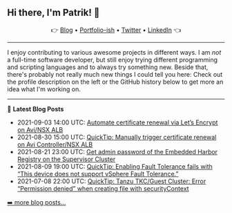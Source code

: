## Hi there, I'm Patrik! 👋

<p align="center">
    👉
    <a href="https://patrik.kernstock.net">Blog</a> •
    <a href="https://patrik.kernstock.io">Portfolio-ish</a> •
    <a href="https://twitter.com/Patschi95">Twitter</a> •
    <a href="https://www.linkedin.com/in/pkernstock/">LinkedIn</a>
    👈
</p> 

---

I enjoy contributing to various awesome projects in different ways. I am *not* a full-time software developer, but still enjoy trying different programming and scripting languages and to always try something new. Beside that, there's probably not really much new things I could tell you here: Check out the profile description on the left or the GitHub history below to get more an idea what I'm working on.

---

📕 **Latest Blog Posts**
- 2021-09-03 14:00 UTC: <a href="https://patrik.kernstock.net/2021/09/automate-certificate-renewal-via-lets-encrypt-on-avi-nsx-alb/" target="_blank">Automate certificate renewal via Let’s Encrypt on Avi/NSX ALB</a>
- 2021-08-30 15:00 UTC: <a href="https://patrik.kernstock.net/2021/08/quicktip-manually-trigger-certificate-renewal-on-avi-controller-nsx-alb/" target="_blank">QuickTip: Manually trigger certificate renewal on Avi Controller/NSX ALB</a>
- 2021-08-21 23:00 UTC: <a href="https://patrik.kernstock.net/2021/08/quicktip-get-admin-password-of-the-embedded-harbor-registry-on-the-supervisor-cluster/" target="_blank">Get admin password of the Embedded Harbor Registry on the Supervisor Cluster</a>
- 2021-08-09 19:00 UTC: <a href="https://patrik.kernstock.net/2021/08/quicktip-enabling-fault-tolerance-fails-with-this-device-does-not-support-vsphere-fault-tolerance/" target="_blank">QuickTip: Enabling Fault Tolerance fails with “This device does not support vSphere Fault Tolerance.”</a>
- 2021-07-08 22:00 UTC: <a href="https://patrik.kernstock.net/2021/07/quicktip-tkc-permission-denied-creating-file/" target="_blank">QuickTip: Tanzu TKC/Guest Cluster: Error “Permission denied” when creating file with securityContext</a>

[➡️ more blog posts...](https://patrik.kernstock.net)
